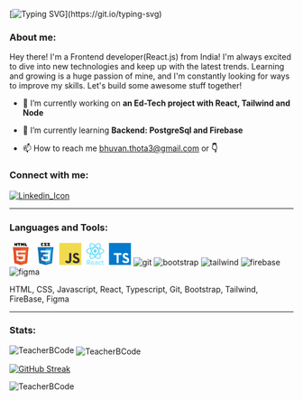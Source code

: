<link rel="stylesheet" href="style.css">

[![Typing SVG](https://readme-typing-svg.demolab.com?font=Quicksand&size=30&duration=2000&pause=1000&color=1B93F7&background=FFFFFF00&multiline=true&random=false&width=635&height=90&lines=Hey!+Nice+to+meet+you%2C+I'm+Bhuvan+Thota.;Welcome+to+my+profile!)](https://git.io/typing-svg)

<h3 align="left">About me:</h3>

Hey there! I'm a Frontend developer(React.js) from India! I'm always excited to dive into new technologies and keep up with the latest trends. Learning and growing is a huge passion of mine, and I'm constantly looking for ways to improve my skills. Let's build some awesome stuff together!

- 🔭 I’m currently working on **an Ed-Tech project with React, Tailwind and Node**

- 🌱 I’m currently learning **Backend: PostgreSql and Firebase**

- 📫 How to reach me bhuvan.thota3@gmail.com or **👇**

<h3 align="left">Connect with me:</h3>
<p align="left">
<a href="https://www.linkedin.com/in/thotabhuvan/" target="blank"><img align="center" src="https://github.com/TeacherBCode/Profile/assets/156999512/6755192a-c52c-4899-8f2f-5f2ffde3f92a" alt="Linkedin_Icon" height="40" width="40" /></a>
</p>

<hr>

<h3 align="left">Languages and Tools:</h3>
  <p align="left"> 
    <img src="https://raw.githubusercontent.com/devicons/devicon/master/icons/html5/html5-original-wordmark.svg" alt="html5" width="40" height="40"/> 
    <img src="https://raw.githubusercontent.com/devicons/devicon/master/icons/css3/css3-original-wordmark.svg" alt="css3" width="40" height="40"/> 
    <img src="https://raw.githubusercontent.com/devicons/devicon/master/icons/javascript/javascript-original.svg" alt="javascript" width="40" height="40"/>  
    <img src="https://raw.githubusercontent.com/devicons/devicon/master/icons/react/react-original-wordmark.svg" alt="react" width="40" height="40"/> 
    <img src="https://raw.githubusercontent.com/devicons/devicon/master/icons/typescript/typescript-original.svg" alt="typescript" width="40" height="40"/>  
    <img src="https://www.vectorlogo.zone/logos/git-scm/git-scm-icon.svg" alt="git" width="40" height="40"/>
    <img src="https://cdn.jsdelivr.net/gh/devicons/devicon@latest/icons/bootstrap/bootstrap-original.svg" alt="bootstrap" width="40" height="40"/ />
    <img src="https://cdn.jsdelivr.net/gh/devicons/devicon@latest/icons/tailwindcss/tailwindcss-original.svg" alt="tailwind" width="40" height="40"/>
    <img src="https://www.vectorlogo.zone/logos/firebase/firebase-icon.svg" alt="firebase" width="40" height="40"/> 
    <img src="https://www.vectorlogo.zone/logos/figma/figma-icon.svg" alt="figma" width="40" height="40"/> 
</p>

<p>HTML,   CSS,   Javascript,   React,   Typescript,   Git,   Bootstrap,   Tailwind,   FireBase,   Figma </p>

<hr>

<h3 align="left">Stats:</h3>

<p><img align="left" src="https://github-readme-stats.vercel.app/api/top-langs?username=TeacherBCode&show_icons=true&theme=tokyonight&locale=en&layout=compact" alt="TeacherBCode" /></p>

<p>&nbsp;<img align="center" src="https://github-readme-stats.vercel.app/api?username=TeacherBCode&show_icons=true&theme=tokyonight&locale=en" alt="TeacherBCode" /></p>

[![GitHub Streak](https://streak-stats.demolab.com?user=TeacherBCode&theme=dark&border_radius=20)](https://git.io/streak-stats)

<p align="left"> <img src="https://komarev.com/ghpvc/?username=TeacherBCode&label=Profile%20views&color=9edaff&style=flat" alt="TeacherBCode" /> </p>
